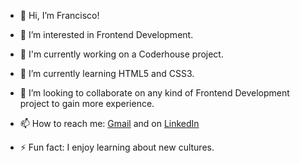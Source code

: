 - 👋 Hi, I’m Francisco!

- 👀 I’m interested in Frontend Development.
- 💪 I'm currently working on a Coderhouse project.
- 🌱 I’m currently learning HTML5 and CSS3.
- 💞️ I’m looking to collaborate on any kind of Frontend Development project to gain more experience.
- 📫 How to reach me: [Gmail](mailto:franciscociccone4@gmail.com) and on [LinkedIn](https://www.linkedin.com/in/franciscociccone/)
- ⚡ Fun fact: I enjoy learning about new cultures.

<!---
franciccone/franciccone is a ✨ special ✨ repository because its `README.md` (this file) appears on your GitHub profile.
You can click the Preview link to take a look at your changes.
--->
